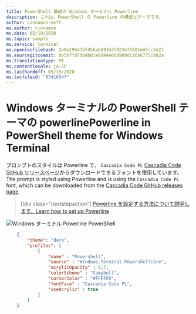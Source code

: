 ```yaml
---
title: PowerShell 構成の Windows ターミナル Powerline
description: これは、PowerShell の Powerline の構成とテーマです。
author: cinnamon-msft
ms.author: cinnamon
ms.date: 05/19/2020
ms.topic: sample
ms.service: terminal
ms.openlocfilehash: 2e8e19647df456ab69347f923e75601ddfcc2e2f
ms.sourcegitcommit: bb5b7fd7db4b81e0d44e060989dc16b6775c802a
ms.translationtype: MT
ms.contentlocale: ja-JP
ms.lasthandoff: 05/15/2020
ms.locfileid: "83416547"
---
```

# <a name="powerline-in-powershell-theme-for-windows-terminal"></a><span data-ttu-id="d2550-103">Windows ターミナルの PowerShell テーマの powerline</span><span class="sxs-lookup"><span data-stu-id="d2550-103">Powerline in PowerShell theme for Windows Terminal</span></span>

<span data-ttu-id="d2550-104">プロンプトのスタイルは Powerline で、 `Cascadia Code PL` [Cascadia Code GitHub リリースページ](https://github.com/microsoft/cascadia-code/releases)からダウンロードできるフォントを使用しています。</span><span class="sxs-lookup"><span data-stu-id="d2550-104">The prompt is styled using Powerline and is using the `Cascadia Code PL` font, which can be downloaded from the [Cascadia Code GitHub releases page](https://github.com/microsoft/cascadia-code/releases).</span></span>

> [!div class="nextstepaction"]
> [<span data-ttu-id="d2550-105">Powerline を設定する方法について説明します。</span><span class="sxs-lookup"><span data-stu-id="d2550-105">Learn how to set up Powerline</span></span>](./../tutorials/powerline-setup.md)

![Windows ターミナル Powerline PowerShell](./../images/powerline-powershell.png)

```json
    {
        "theme": "dark",
        "profiles": [
            {
                "name" : "Powershell",
                "source" : "Windows.Terminal.PowershellCore",
                "acrylicOpacity" : 0.7,
                "colorScheme" : "Campbell",
                "cursorColor" : "#FFFFFD",
                "fontFace" : "Cascadia Code PL",
                "useAcrylic" : true
            }
        ]
    }
```
